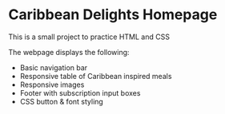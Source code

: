 # Caribbean Delights Homepage

This is a small project to practice HTML and CSS 

The webpage displays the following:

- Basic navigation bar
- Responsive table of Caribbean inspired meals 
- Responsive images
- Footer with subscription input boxes
- CSS button & font styling 

